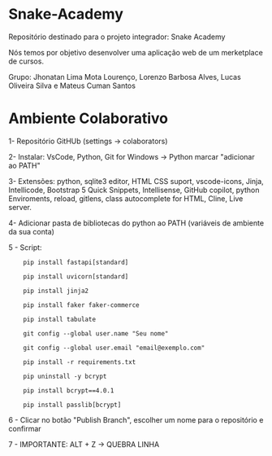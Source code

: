 # Snake-Academy
Repositório destinado para o projeto integrador: Snake Academy

Nós temos por objetivo desenvolver uma aplicação web de um merketplace de cursos.

Grupo: Jhonatan Lima Mota Lourenço, Lorenzo Barbosa Alves, Lucas Oliveira Silva e Mateus Cuman Santos

# Ambiente Colaborativo
1- Repositório GitHUb (settings -> colaborators)

2- Instalar: VsCode, Python, Git for Windows -> Python marcar "adicionar ao PATH"

3- Extensões: python, sqlite3 editor, HTML CSS suport, vscode-icons, Jinja, Intellicode, Bootstrap 5 Quick Snippets, Intellisense, GitHub copilot, python Enviroments, reload, gitlens, class autocomplete for HTML, Cline, Live server.

4- Adicionar pasta de bibliotecas do python ao PATH (variáveis de ambiente da sua conta)

5 - Script:

        pip install fastapi[standard]

        pip install uvicorn[standard]

        pip install jinja2

        pip install faker faker-commerce

        pip install tabulate

        git config --global user.name "Seu nome"
        
        git config --global user.email "email@exemplo.com"

        pip install -r requirements.txt

        pip uninstall -y bcrypt

        pip install bcrypt==4.0.1

        pip install passlib[bcrypt]

6 - Clicar no botão "Publish Branch", escolher um nome para o repositório e confirmar

7 - IMPORTANTE: ALT + Z -> QUEBRA LINHA
